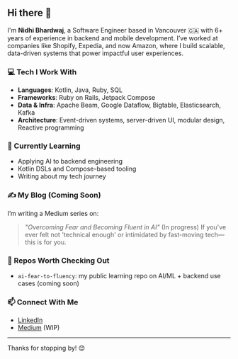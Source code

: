 ## Hi there 👋

I'm **Nidhi Bhardwaj**, a Software Engineer based in Vancouver 🇨🇦 with 6+ years of experience in backend and mobile development. I’ve worked at companies like Shopify, Expedia, and now Amazon, where I build scalable, data-driven systems that power impactful user experiences.

### 💻 Tech I Work With
- **Languages**: Kotlin, Java, Ruby, SQL
- **Frameworks**: Ruby on Rails, Jetpack Compose
- **Data & Infra**: Apache Beam, Google Dataflow, Bigtable, Elasticsearch, Kafka
- **Architecture**: Event-driven systems, server-driven UI, modular design, Reactive programming

### 🌱 Currently Learning
- Applying AI to backend engineering
- Kotlin DSLs and Compose-based tooling
- Writing about my tech journey

### ✍️ My Blog (Coming Soon)
I’m writing a Medium series on:
> _"Overcoming Fear and Becoming Fluent in AI"_  (In progress)
If you've ever felt not 'technical enough' or intimidated by fast-moving tech—this is for you.

### 📌 Repos Worth Checking Out
- `ai-fear-to-fluency`: my public learning repo on AI/ML + backend use cases (coming soon)

### 📫 Connect With Me
- [LinkedIn](https://www.linkedin.com/in/nidbhardwaj)  
- [Medium](https://medium.com/@nidhicode) (WIP)

---

Thanks for stopping by! 😊
